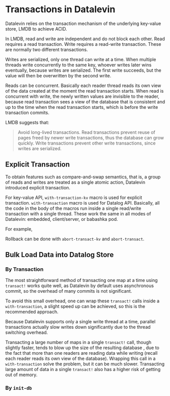# Transactions in Datalevin

Datalevin relies on the transaction mechanism of the underlying key-value store,
LMDB to achieve ACID.

In LMDB, read and write are independent and do not block each other. Read requires a read transaction. Write requires a read-write transaction. These are normally two different transactions.

Writes are serialized, only one thread can write at a time. When multiple threads write concurrently to the same key, whoever writes later wins eventually, because writes are serialized. The first write succeeds, but the value will then be overwritten by the second write.

Reads can be concurrent. Basically each reader thread reads its own view of the
data created at the moment the read transaction starts. When read is concurrent
with write, the newly written values are invisible to the reader, because read
transaction sees a view of the database that is consistent and up to the time
when the read transaction starts, which is before the write transaction commits.

LMDB suggests that:

> Avoid long-lived transactions. Read transactions prevent reuse of pages freed by newer write transactions, thus the database can grow quickly. Write transactions prevent other write transactions, since writes are serialized.

## Explicit Transaction

To obtain features such as compare-and-swap semantics, that is, a group of reads and writes are treated as a single atomic action, Datalevin introduced explicit transaction.

For key-value API, `with-transaction-kv` macro is used for explicit transaction.
`with-transaction` macro is used for Datalog API. Basically, all the code in the
body of the macros run inside a single read/write transaction with a single thread. These work the same in all modes of Datalevin: embedded, client/server, or babashka pod.

For example,

Rollback can be done with `abort-transact-kv` and `abort-transact`.

## Bulk Load Data into Datalog Store

### By Transaction

The most straightforward method of transacting one map at a time using
`transact!` works quite well, as
Datalevin by default uses asynchronous commit, so the overhead of many commits is
not significant.

To avoid this small overhead, one can wrap these `transact!`
calls inside a `with-transaction`, a slight speed up
can be achieved, so this is the recommended approach.

Because Datalevin supports only a single write thread at a time, parallel
transactions actually slow writes down significantly due to the thread switching
overhead.

Transacting a large number of maps in a single `transact!` call, though slightly faster,
tends to blow up the size of the resulting database , due to the fact that more
than one readers are reading data while writing (recall each reader reads its own view of the
database). Wrapping this call in a `with-transaction` solve the problem, but it can
be much slower. Transacting large amount of data in a single `transact!` also
has a higher risk of getting out of memory.

### By `init-db`
